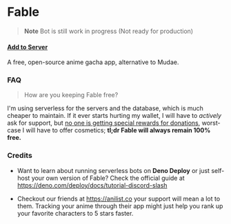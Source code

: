 # Fable

> **Note** Bot is still work in progress (Not ready for production)

#### [Add to Server](https://discord.com/api/oauth2/authorize?client_id=1041970851559522304&scope=applications.commands)

A free, open-source anime gacha app, alternative to Mudae.

<!-- ### Features

- 100% Free (no premiums, no pay-to-win bullshit)
- Open-source software (contrib, fork, self-host) -->

### FAQ

> How are you keeping Fable free?

I'm using serverless for the servers and the database, which is much cheaper to maintain. If it ever starts hurting my wallet,
I will have to _actively_ ask for support, but <u>no one is getting special rewards for donations</u>, worst-case I will have to offer cosmetics; **tl;dr Fable will always remain 100% free.**

### Credits

- Want to learn about running serverless bots on **Deno Deploy** or just self-host your own version of Fable? Check the official
guide at <https://deno.com/deploy/docs/tutorial-discord-slash>

- Checkout our friends at <https://anilist.co> your support will mean a lot to them.
Tracking your anime through their app might just help you rank up your favorite
characters to 5 stars faster.
